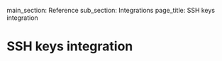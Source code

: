 main_section: Reference
sub_section: Integrations
page_title: SSH keys integration

# SSH keys integration
